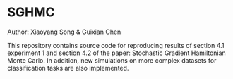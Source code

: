 # SGHMC

Author: Xiaoyang Song & Guixian Chen

This repository contains source code for reproducing results of section 4.1 experiment 1 and section 4.2 of the paper: Stochastic Gradient Hamiltonian Monte Carlo. In addition, new simulations on more complex datasets for classification tasks are also implemented.